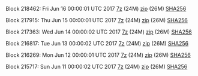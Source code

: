 Block 218462: Fri Jun 16 00:00:01 UTC 2017 [7z](https://transfer.sh/rlNGr/bootstrap.dat.20170616.7z) (24M) [zip](https://transfer.sh/XEPhv/bootstrap.dat.20170616.zip) (26M) [SHA256](https://transfer.sh/Zweat/sha256.txt)

Block 217915: Thu Jun 15 00:00:01 UTC 2017 [7z](https://transfer.sh/132A6g/bootstrap.dat.20170615.7z) (24M) [zip](https://transfer.sh/6H3sX/bootstrap.dat.20170615.zip) (26M) [SHA256](https://transfer.sh/79rRG/sha256.txt)

Block 217363: Wed Jun 14 00:00:02 UTC 2017 [7z](https://transfer.sh/VHx8A/bootstrap.dat.20170614.7z) (24M) [zip](https://transfer.sh/atCmR/bootstrap.dat.20170614.zip) (26M) [SHA256](https://transfer.sh/uyT5R/sha256.txt)

Block 216817: Tue Jun 13 00:00:02 UTC 2017 [7z](https://transfer.sh/haPc2/bootstrap.dat.20170613.7z) (24M) [zip](https://transfer.sh/bKzqv/bootstrap.dat.20170613.zip) (26M) [SHA256](https://transfer.sh/M5R1c/sha256.txt)

Block 216269: Mon Jun 12 00:00:01 UTC 2017 [7z](https://transfer.sh/9cnPf/bootstrap.dat.20170612.7z) (24M) [zip](https://transfer.sh/ahn4C/bootstrap.dat.20170612.zip) (26M) [SHA256](https://transfer.sh/Wwylp/sha256.txt)

Block 215717: Sun Jun 11 00:00:02 UTC 2017 [7z](https://transfer.sh/nHUjw/bootstrap.dat.20170611.7z) (24M) [zip](https://transfer.sh/zxjuC/bootstrap.dat.20170611.zip) (26M) [SHA256](https://transfer.sh/Y8dOl/sha256.txt)
